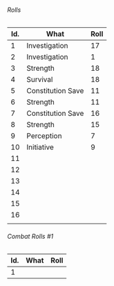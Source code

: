

###### Rolls
| Id. | What              | Roll |
| --- | ----------------- | ---- |
| 1   | Investigation     | 17   |
| 2   |Investigation| 1    |
| 3   | Strength          | 18   |
| 4   | Survival          | 18   |
| 5   | Constitution Save | 11   |
| 6   | Strength          | 11   |
| 7   | Constitution Save | 16   |
| 8   | Strength          | 15   |
| 9   | Perception        | 7    |
| 10  | Initiative        | 9    |
| 11  |                   |      |
| 12  |                   |      |
| 13  |                   |      |
| 14  |                   |      |
| 15  |                   |      |
| 16  |                   |      |
|     |                   |      |

###### Combat Rolls #1
| Id. | What | Roll |
| --- | ---- | ---- |
| 1   |      |      |
